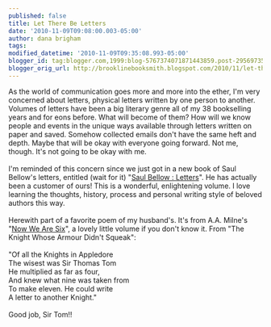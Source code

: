 ```yaml
---
published: false
title: Let There Be Letters
date: '2010-11-09T09:08:00.003-05:00'
author: dana brigham
tags: 
modified_datetime: '2010-11-09T09:35:08.993-05:00'
blogger_id: tag:blogger.com,1999:blog-5767374071871443859.post-2956973564482451450
blogger_orig_url: http://brooklinebooksmith.blogspot.com/2010/11/let-there-be-letters.html
---
```


As the world of communication goes more and more into the ether, I'm very concerned about letters, physical letters written by one person to another.  Volumes of letters have been a big literary genre all of my 38 bookselling years and  for eons before.  What will become of them?  How will we know people and events in the unique ways available through letters written on paper and saved.  Somehow collected emails don't have the same heft and depth.  Maybe that will be okay with everyone going forward.   Not me, though.  It's not going to be okay with me.  <br /><br />I'm reminded of this concern since we just got in a new book of Saul Bellow's letters,  entitled (wait for it) "<a href="http://http//www.brooklinebooksmith-shop.com/book/9780670022212">Saul Bellow : Letters</a>". He has actually been a customer of ours!  This is a wonderful, enlightening volume.  I love learning the thoughts,  history, process and personal writing style of beloved authors this way.<br /><br />Herewith part of a favorite poem of my husband's.  It's from A.A. Milne's "<a href="http://http//www.brooklinebooksmith-shop.com/book/9780670022212">Now We Are Six</a>", a lovely little volume if you don't know it.   From "The Knight Whose Armour Didn't Squeak":<br /><br />"Of all the Knights in Appledore<br />The wisest was Sir Thomas Tom<br />He multiplied as far as four,<br />And knew what nine was taken from<br />To make eleven.  He could write<br />A letter to another Knight."<br /><br />Good job, Sir Tom!!